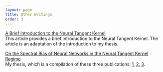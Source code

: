 ```yaml
---
layout: page
title: Other Writings
order: 3
---
```


[A Brief Introduction to the Neural Tangent Kernel]({{site.baseurl}}/assets/Intro_to_NTK.pdf) <br>This article provides a brief introduction to the Neural Tangent Kernel. The article is an adaptation of the introduction to my thesis.

[On the Spectral Bias of Neural Networks in the Neural Tangent Kernel Regime](https://escholarship.org/uc/item/0p62k7nd) <br>My thesis, which is a compilation of these three publications: [1](https://openreview.net/forum?id=VLgmhQDVBV), [2](https://proceedings.neurips.cc/paper_files/paper/2022/hash/c4006ff54a7bbda74c09bad6f7586f5b-Abstract-Conference.html), [3](https://openreview.net/forum?id=Tvms8xrZHyR).
